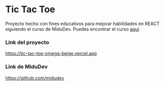 # Tic Tac Toe
Proyecto hecho con fines educativos para mejorar habilidades en REACT siguiendo el curso de MiduDev. Puedes encontrar el curso [aquí](https://www.youtube.com/watch?v=qkzcjwnueLA&t=255s).

### Link del proyecto 
https://tic-tac-toe-omega-beige.vercel.app

### Link de MiduDev
https://github.com/midudev
